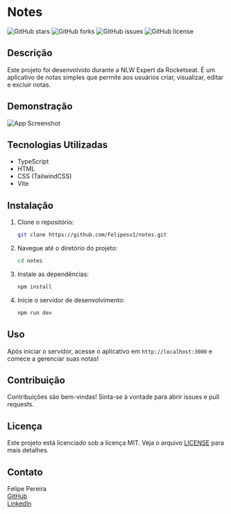 # Notes

![GitHub stars](https://img.shields.io/github/stars/Felipesv1/notes)
![GitHub forks](https://img.shields.io/github/forks/Felipesv1/notes)
![GitHub issues](https://img.shields.io/github/issues/Felipesv1/notes)
![GitHub license](https://img.shields.io/github/license/Felipesv1/notes)

## Descrição

Este projeto foi desenvolvido durante a NLW Expert da Rocketseat. É um aplicativo de notas simples que permite aos usuários criar, visualizar, editar e excluir notas.

## Demonstração

![App Screenshot](link-para-screenshot-ou-gif)

## Tecnologias Utilizadas

- TypeScript
- HTML
- CSS (TailwindCSS)
- Vite

## Instalação

1. Clone o repositório:
    ```bash
    git clone https://github.com/Felipesv1/notes.git
    ```
2. Navegue até o diretório do projeto:
    ```bash
    cd notes
    ```
3. Instale as dependências:
    ```bash
    npm install
    ```
4. Inicie o servidor de desenvolvimento:
    ```bash
    npm run dev
    ```

## Uso

Após iniciar o servidor, acesse o aplicativo em `http://localhost:3000` e comece a gerenciar suas notas!

## Contribuição

Contribuições são bem-vindas! Sinta-se à vontade para abrir issues e pull requests.

## Licença

Este projeto está licenciado sob a licença MIT. Veja o arquivo [LICENSE](LICENSE) para mais detalhes.

## Contato

Felipe Pereira  
[GitHub](https://github.com/Felipesv1)  
[LinkedIn](https://www.linkedin.com/in/seu-linkedin)
